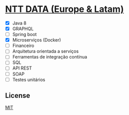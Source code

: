 # [NTT DATA (Europe & Latam)](https://www.linkedin.com/company/ntt-data-europe-latam/)

- [x] Java 8
- [x] GRAPHQL
- [ ] Spring boot
- [x] Microserviços (Docker)
- [ ] Financeiro
- [ ] Arquitetura orientada a serviços
- [ ] Ferramentas de integração contínua
- [ ] SQL
- [ ] API REST
- [ ] SOAP
- [ ] Testes unitários

## License

[MIT](./LICENSE)
